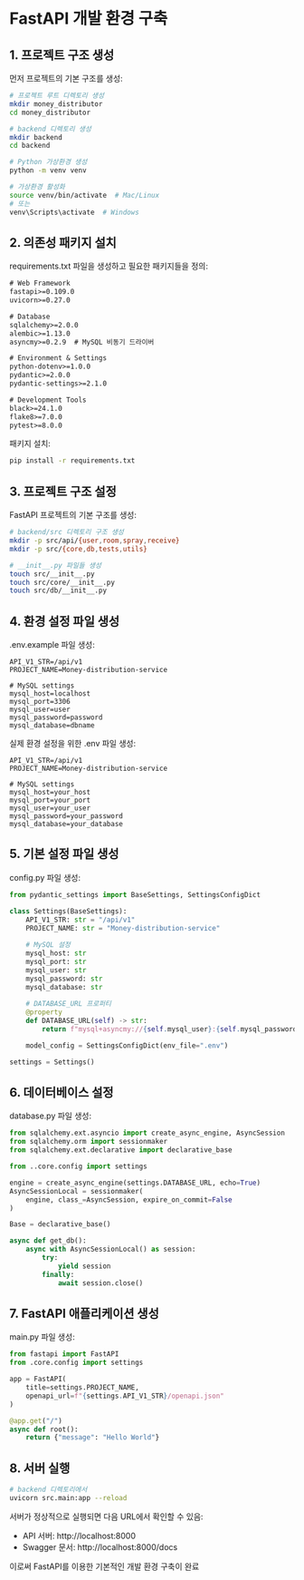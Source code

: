 # FastAPI 개발 환경 구축

## 1. 프로젝트 구조 생성

먼저 프로젝트의 기본 구조를 생성:

```bash
# 프로젝트 루트 디렉토리 생성
mkdir money_distributor
cd money_distributor

# backend 디렉토리 생성
mkdir backend
cd backend

# Python 가상환경 생성
python -m venv venv

# 가상환경 활성화
source venv/bin/activate  # Mac/Linux
# 또는 
venv\Scripts\activate  # Windows
```

## 2. 의존성 패키지 설치

requirements.txt 파일을 생성하고 필요한 패키지들을 정의:

```text:backend/requirements.txt
# Web Framework
fastapi>=0.109.0
uvicorn>=0.27.0

# Database
sqlalchemy>=2.0.0
alembic>=1.13.0
asyncmy>=0.2.9  # MySQL 비동기 드라이버

# Environment & Settings
python-dotenv>=1.0.0
pydantic>=2.0.0
pydantic-settings>=2.1.0

# Development Tools
black>=24.1.0
flake8>=7.0.0
pytest>=8.0.0
```

패키지 설치:
```bash
pip install -r requirements.txt
```

## 3. 프로젝트 구조 설정

FastAPI 프로젝트의 기본 구조를 생성:

```bash
# backend/src 디렉토리 구조 생성
mkdir -p src/api/{user,room,spray,receive}
mkdir -p src/{core,db,tests,utils}

# __init__.py 파일들 생성
touch src/__init__.py
touch src/core/__init__.py
touch src/db/__init__.py
```

## 4. 환경 설정 파일 생성

.env.example 파일 생성:
```text:backend/.env.example
API_V1_STR=/api/v1
PROJECT_NAME=Money-distribution-service

# MySQL settings
mysql_host=localhost
mysql_port=3306
mysql_user=user
mysql_password=password
mysql_database=dbname
```

실제 환경 설정을 위한 .env 파일 생성:
```text:backend/.env
API_V1_STR=/api/v1
PROJECT_NAME=Money-distribution-service

# MySQL settings
mysql_host=your_host
mysql_port=your_port
mysql_user=your_user
mysql_password=your_password
mysql_database=your_database
```

## 5. 기본 설정 파일 생성

config.py 파일 생성:
```python:backend/src/core/config.py
from pydantic_settings import BaseSettings, SettingsConfigDict

class Settings(BaseSettings):
    API_V1_STR: str = "/api/v1"
    PROJECT_NAME: str = "Money-distribution-service"
    
    # MySQL 설정
    mysql_host: str
    mysql_port: str
    mysql_user: str
    mysql_password: str
    mysql_database: str
    
    # DATABASE_URL 프로퍼티
    @property
    def DATABASE_URL(self) -> str:
        return f"mysql+asyncmy://{self.mysql_user}:{self.mysql_password}@{self.mysql_host}:{self.mysql_port}/{self.mysql_database}"

    model_config = SettingsConfigDict(env_file=".env")

settings = Settings()
```

## 6. 데이터베이스 설정

database.py 파일 생성:
```python:backend/src/db/database.py
from sqlalchemy.ext.asyncio import create_async_engine, AsyncSession
from sqlalchemy.orm import sessionmaker
from sqlalchemy.ext.declarative import declarative_base

from ..core.config import settings

engine = create_async_engine(settings.DATABASE_URL, echo=True)
AsyncSessionLocal = sessionmaker(
    engine, class_=AsyncSession, expire_on_commit=False
)

Base = declarative_base()

async def get_db():
    async with AsyncSessionLocal() as session:
        try:
            yield session
        finally:
            await session.close()
```

## 7. FastAPI 애플리케이션 생성

main.py 파일 생성:
```python:backend/src/main.py
from fastapi import FastAPI
from .core.config import settings

app = FastAPI(
    title=settings.PROJECT_NAME,
    openapi_url=f"{settings.API_V1_STR}/openapi.json"
)

@app.get("/")
async def root():
    return {"message": "Hello World"}
```

## 8. 서버 실행

```bash
# backend 디렉토리에서
uvicorn src.main:app --reload
```

서버가 정상적으로 실행되면 다음 URL에서 확인할 수 있음:
- API 서버: http://localhost:8000
- Swagger 문서: http://localhost:8000/docs

이로써 FastAPI를 이용한 기본적인 개발 환경 구축이 완료